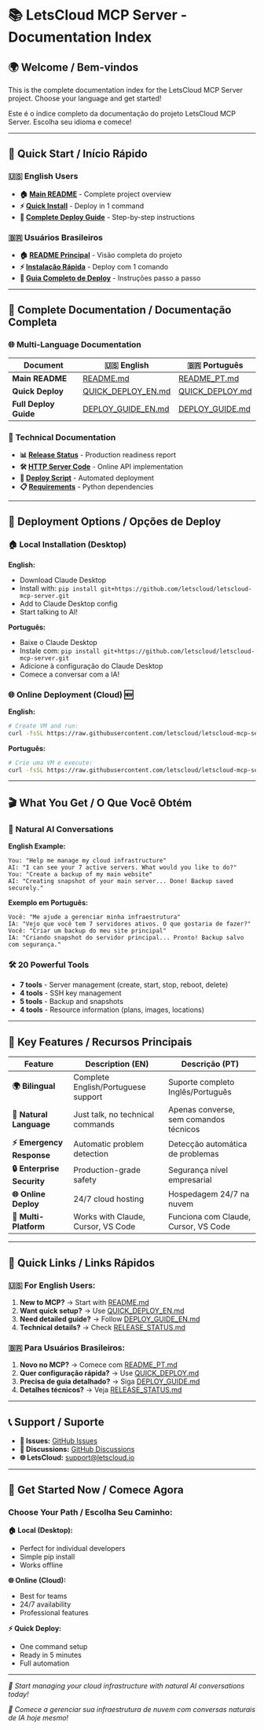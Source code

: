 # 📚 LetsCloud MCP Server - Documentation Index

## 🌍 Welcome / Bem-vindos

This is the complete documentation index for the LetsCloud MCP Server project. Choose your language and get started!

Este é o índice completo da documentação do projeto LetsCloud MCP Server. Escolha seu idioma e comece!

---

## 🚀 Quick Start / Início Rápido

### 🇺🇸 **English Users**
- **🏠 [Main README](README.md)** - Complete project overview
- **⚡ [Quick Install](QUICK_DEPLOY_EN.md)** - Deploy in 1 command
- **📖 [Complete Deploy Guide](DEPLOY_GUIDE_EN.md)** - Step-by-step instructions

### 🇧🇷 **Usuários Brasileiros**
- **🏠 [README Principal](README_PT.md)** - Visão completa do projeto
- **⚡ [Instalação Rápida](QUICK_DEPLOY.md)** - Deploy com 1 comando
- **📖 [Guia Completo de Deploy](DEPLOY_GUIDE.md)** - Instruções passo a passo

---

## 📖 Complete Documentation / Documentação Completa

### 🌐 **Multi-Language Documentation**

| Document | 🇺🇸 English | 🇧🇷 Português |
|----------|-------------|----------------|
| **Main README** | [README.md](README.md) | [README_PT.md](README_PT.md) |
| **Quick Deploy** | [QUICK_DEPLOY_EN.md](QUICK_DEPLOY_EN.md) | [QUICK_DEPLOY.md](QUICK_DEPLOY.md) |
| **Full Deploy Guide** | [DEPLOY_GUIDE_EN.md](DEPLOY_GUIDE_EN.md) | [DEPLOY_GUIDE.md](DEPLOY_GUIDE.md) |

### 🔧 **Technical Documentation**

- **📊 [Release Status](RELEASE_STATUS.md)** - Production readiness report
- **🛠️ [HTTP Server Code](src/letscloud_mcp_server/http_server.py)** - Online API implementation
- **🚀 [Deploy Script](scripts/deploy.sh)** - Automated deployment
- **📋 [Requirements](requirements.txt)** - Python dependencies

---

## 🎯 Deployment Options / Opções de Deploy

### 🏠 **Local Installation (Desktop)**

**English:**
- Download Claude Desktop
- Install with: `pip install git+https://github.com/letscloud/letscloud-mcp-server.git`
- Add to Claude Desktop config
- Start talking to AI!

**Português:**
- Baixe o Claude Desktop
- Instale com: `pip install git+https://github.com/letscloud/letscloud-mcp-server.git`
- Adicione à configuração do Claude Desktop
- Comece a conversar com a IA!

### 🌐 **Online Deployment (Cloud)** 🆕

**English:**
```bash
# Create VM and run:
curl -fsSL https://raw.githubusercontent.com/letscloud/letscloud-mcp-server/main/scripts/deploy.sh | bash
```

**Português:**
```bash
# Crie uma VM e execute:
curl -fsSL https://raw.githubusercontent.com/letscloud/letscloud-mcp-server/main/scripts/deploy.sh | bash
```

---

## 🎬 **What You Get / O Que Você Obtém**

### 🤖 **Natural AI Conversations**

**English Example:**
```
You: "Help me manage my cloud infrastructure"
AI: "I can see your 7 active servers. What would you like to do?"
You: "Create a backup of my main website"
AI: "Creating snapshot of your main server... Done! Backup saved securely."
```

**Exemplo em Português:**
```
Você: "Me ajude a gerenciar minha infraestrutura"
IA: "Vejo que você tem 7 servidores ativos. O que gostaria de fazer?"
Você: "Criar um backup do meu site principal"
IA: "Criando snapshot do servidor principal... Pronto! Backup salvo com segurança."
```

### 🛠️ **20 Powerful Tools**

- **7 tools** - Server management (create, start, stop, reboot, delete)
- **4 tools** - SSH key management
- **5 tools** - Backup and snapshots
- **4 tools** - Resource information (plans, images, locations)

---

## 🌟 **Key Features / Recursos Principais**

| Feature | Description (EN) | Descrição (PT) |
|---------|------------------|----------------|
| **🌍 Bilingual** | Complete English/Portuguese support | Suporte completo Inglês/Português |
| **🤖 Natural Language** | Just talk, no technical commands | Apenas converse, sem comandos técnicos |
| **⚡ Emergency Response** | Automatic problem detection | Detecção automática de problemas |
| **🔒 Enterprise Security** | Production-grade safety | Segurança nível empresarial |
| **🌐 Online Deploy** | 24/7 cloud hosting | Hospedagem 24/7 na nuvem |
| **📱 Multi-Platform** | Works with Claude, Cursor, VS Code | Funciona com Claude, Cursor, VS Code |

---

## 🔗 **Quick Links / Links Rápidos**

### 🇺🇸 **For English Users:**
1. **New to MCP?** → Start with [README.md](README.md)
2. **Want quick setup?** → Use [QUICK_DEPLOY_EN.md](QUICK_DEPLOY_EN.md)
3. **Need detailed guide?** → Follow [DEPLOY_GUIDE_EN.md](DEPLOY_GUIDE_EN.md)
4. **Technical details?** → Check [RELEASE_STATUS.md](RELEASE_STATUS.md)

### 🇧🇷 **Para Usuários Brasileiros:**
1. **Novo no MCP?** → Comece com [README_PT.md](README_PT.md)
2. **Quer configuração rápida?** → Use [QUICK_DEPLOY.md](QUICK_DEPLOY.md)
3. **Precisa de guia detalhado?** → Siga [DEPLOY_GUIDE.md](DEPLOY_GUIDE.md)
4. **Detalhes técnicos?** → Veja [RELEASE_STATUS.md](RELEASE_STATUS.md)

---

## 📞 **Support / Suporte**

- **🐛 Issues:** [GitHub Issues](https://github.com/letscloud/letscloud-mcp-server/issues)
- **💬 Discussions:** [GitHub Discussions](https://github.com/letscloud/letscloud-mcp-server/discussions)
- **🌐 LetsCloud:** [support@letscloud.io](mailto:support@letscloud.io)

---

## 🎉 **Get Started Now / Comece Agora**

### Choose Your Path / Escolha Seu Caminho:

**🏠 Local (Desktop):**
- Perfect for individual developers
- Simple pip install
- Works offline

**🌐 Online (Cloud):**
- Best for teams
- 24/7 availability
- Professional features

**⚡ Quick Deploy:**
- One command setup
- Ready in 5 minutes
- Full automation

---

*🚀 Start managing your cloud infrastructure with natural AI conversations today!*

*🚀 Comece a gerenciar sua infraestrutura de nuvem com conversas naturais de IA hoje mesmo!* 